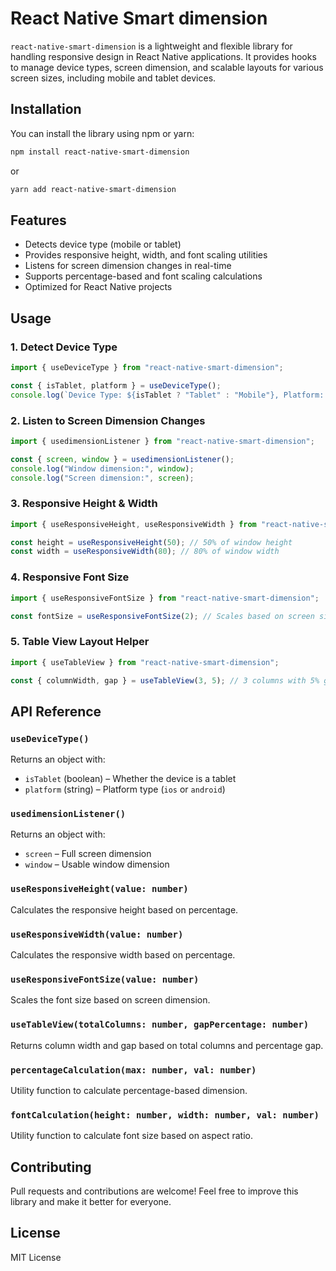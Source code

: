 # React Native Smart dimension

`react-native-smart-dimension` is a lightweight and flexible library for handling responsive design in React Native applications. It provides hooks to manage device types, screen dimension, and scalable layouts for various screen sizes, including mobile and tablet devices.

## Installation

You can install the library using npm or yarn:

```sh
npm install react-native-smart-dimension
```

or

```sh
yarn add react-native-smart-dimension
```

## Features
- Detects device type (mobile or tablet)
- Provides responsive height, width, and font scaling utilities
- Listens for screen dimension changes in real-time
- Supports percentage-based and font scaling calculations
- Optimized for React Native projects

## Usage

### 1. Detect Device Type

```js
import { useDeviceType } from "react-native-smart-dimension";

const { isTablet, platform } = useDeviceType();
console.log(`Device Type: ${isTablet ? "Tablet" : "Mobile"}, Platform: ${platform}`);
```

### 2. Listen to Screen Dimension Changes

```js
import { usedimensionListener } from "react-native-smart-dimension";

const { screen, window } = usedimensionListener();
console.log("Window dimension:", window);
console.log("Screen dimension:", screen);
```

### 3. Responsive Height & Width

```js
import { useResponsiveHeight, useResponsiveWidth } from "react-native-smart-dimension";

const height = useResponsiveHeight(50); // 50% of window height
const width = useResponsiveWidth(80); // 80% of window width
```

### 4. Responsive Font Size

```js
import { useResponsiveFontSize } from "react-native-smart-dimension";

const fontSize = useResponsiveFontSize(2); // Scales based on screen size
```

### 5. Table View Layout Helper

```js
import { useTableView } from "react-native-smart-dimension";

const { columnWidth, gap } = useTableView(3, 5); // 3 columns with 5% gap
```

## API Reference

### `useDeviceType()`
Returns an object with:
- `isTablet` (boolean) – Whether the device is a tablet
- `platform` (string) – Platform type (`ios` or `android`)

### `usedimensionListener()`
Returns an object with:
- `screen` – Full screen dimension
- `window` – Usable window dimension

### `useResponsiveHeight(value: number)`
Calculates the responsive height based on percentage.

### `useResponsiveWidth(value: number)`
Calculates the responsive width based on percentage.

### `useResponsiveFontSize(value: number)`
Scales the font size based on screen dimension.

### `useTableView(totalColumns: number, gapPercentage: number)`
Returns column width and gap based on total columns and percentage gap.

### `percentageCalculation(max: number, val: number)`
Utility function to calculate percentage-based dimension.

### `fontCalculation(height: number, width: number, val: number)`
Utility function to calculate font size based on aspect ratio.

## Contributing
Pull requests and contributions are welcome! Feel free to improve this library and make it better for everyone.

## License
MIT License


